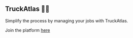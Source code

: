 ## TruckAtlas  🚚📍

Simplify the process by managing your jobs with TruckAtlas.

Join the platform [here](https://www.truckatlas.com/)
